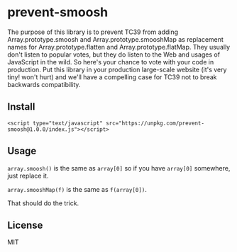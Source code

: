 # prevent-smoosh

The purpose of this library is to prevent TC39 from adding Array.prototype.smoosh and Array.prototype.smooshMap as replacement names for Array.prototype.flatten and Array.prototype.flatMap. They usually don't listen to popular votes, but they do listen to the Web and usages of JavaScript in the wild. So here's your chance to vote with your code in production. Put this library in your production large-scale website (it's very tiny! won't hurt) and we'll have a compelling case for TC39 not to break backwards compatibility.

## Install

```
<script type="text/javascript" src="https://unpkg.com/prevent-smoosh@1.0.0/index.js"></script>
```

## Usage

`array.smoosh()` is the same as `array[0]` so if you have `array[0]` somewhere, just replace it.

`array.smooshMap(f)` is the same as `f(array[0])`.

That should do the trick.

## License

MIT
